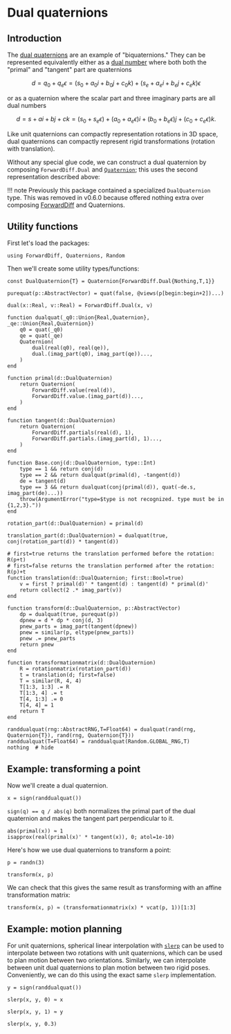 # Dual quaternions

## Introduction

The [dual quaternions](https://en.wikipedia.org/wiki/Dual_quaternion) are an example of "biquaternions."
They can be represented equivalently either as a [dual number](https://en.wikipedia.org/wiki/Dual_number) where both both the "primal" and "tangent" part are quaternions

```math
d = q_0 + q_e \epsilon = (s_0 + a_0 i + b_0 j + c_0 k) + (s_e + a_e i + b_e j + c_e k) \epsilon
```

or as a quaternion where the scalar part and three imaginary parts are all dual numbers

```math
d = s + ai + bj + ck = (s_0 + s_e \epsilon) + (a_0 + a_e \epsilon) i + (b_0 + b_e \epsilon) j + (c_0 + c_e \epsilon) k.
```

Like unit quaternions can compactly representation rotations in 3D space, dual quaternions can compactly represent rigid transformations (rotation with translation).

Without any special glue code, we can construct a dual quaternion by composing `ForwardDiff.Dual` and [`Quaternion`](@ref); this uses the second representation described above:

!!! note
    Previously this package contained a specialized `DualQuaternion` type.
    This was removed in v0.6.0 because offered nothing extra over composing [ForwardDiff](https://github.com/JuliaDiff/ForwardDiff.jl) and Quaternions.

## Utility functions

First let's load the packages:

```@example dualquat
using ForwardDiff, Quaternions, Random
```

Then we'll create some utility types/functions:

```@example dualquat
const DualQuaternion{T} = Quaternion{ForwardDiff.Dual{Nothing,T,1}}

purequat(p::AbstractVector) = quat(false, @views(p[begin:begin+2])...)

dual(x::Real, v::Real) = ForwardDiff.Dual(x, v)

function dualquat(_q0::Union{Real,Quaternion}, _qe::Union{Real,Quaternion})
    q0 = quat(_q0)
    qe = quat(_qe)
    Quaternion(
        dual(real(q0), real(qe)),
        dual.(imag_part(q0), imag_part(qe))...,
    )
end

function primal(d::DualQuaternion)
    return Quaternion(
        ForwardDiff.value(real(d)),
        ForwardDiff.value.(imag_part(d))...,
    )
end

function tangent(d::DualQuaternion)
    return Quaternion(
        ForwardDiff.partials(real(d), 1),
        ForwardDiff.partials.(imag_part(d), 1)...,
    )
end

function Base.conj(d::DualQuaternion, type::Int)
    type == 1 && return conj(d)
    type == 2 && return dualquat(primal(d), -tangent(d))
    de = tangent(d)
    type == 3 && return dualquat(conj(primal(d)), quat(-de.s, imag_part(de)...))
    throw(ArgumentError("type=$type is not recognized. type must be in {1,2,3}."))
end

rotation_part(d::DualQuaternion) = primal(d)

translation_part(d::DualQuaternion) = dualquat(true, conj(rotation_part(d)) * tangent(d))

# first=true returns the translation performed before the rotation: R(p+t)
# first=false returns the translation performed after the rotation: R(p)+t
function translation(d::DualQuaternion; first::Bool=true)
    v = first ? primal(d)' * tangent(d) : tangent(d) * primal(d)'
    return collect(2 .* imag_part(v))
end

function transform(d::DualQuaternion, p::AbstractVector)
    dp = dualquat(true, purequat(p))
    dpnew = d * dp * conj(d, 3)
    pnew_parts = imag_part(tangent(dpnew))
    pnew = similar(p, eltype(pnew_parts))
    pnew .= pnew_parts
    return pnew
end

function transformationmatrix(d::DualQuaternion)
    R = rotationmatrix(rotation_part(d))
    t = translation(d; first=false)
    T = similar(R, 4, 4)
    T[1:3, 1:3] .= R
    T[1:3, 4] .= t
    T[4, 1:3] .= 0
    T[4, 4] = 1
    return T
end

randdualquat(rng::AbstractRNG,T=Float64) = dualquat(rand(rng, Quaternion{T}), rand(rng, Quaternion{T}))
randdualquat(T=Float64) = randdualquat(Random.GLOBAL_RNG,T)
nothing  # hide
```

## Example: transforming a point

Now we'll create a dual quaternion.
```@example dualquat
x = sign(randdualquat())
```

`sign(q) == q / abs(q)` both normalizes the primal part of the dual quaternion and makes the tangent part perpendicular to it.

```@example dualquat
abs(primal(x)) ≈ 1
isapprox(real(primal(x)' * tangent(x)), 0; atol=1e-10)
```

Here's how we use dual quaternions to transform a point:

```@example dualquat
p = randn(3)
```

```@example
transform(x, p)
```

We can check that this gives the same result as transforming with an affine transformation matrix:

```@example dualquat
transform(x, p) ≈ (transformationmatrix(x) * vcat(p, 1))[1:3]
```

## Example: motion planning

For unit quaternions, spherical linear interpolation with [`slerp`](@ref) can be used to interpolate between two rotations with unit quaternions, which can be used to plan motion between two orientations.
Similarly, we can interpolate between unit dual quaternions to plan motion between two rigid poses.
Conveniently, we can do this using the exact same `slerp` implementation.

```@example dualquat
y = sign(randdualquat())
```

```@example dualquat
slerp(x, y, 0) ≈ x
```

```@example dualquat
slerp(x, y, 1) ≈ y
```

```@example dualquat
slerp(x, y, 0.3)
```
